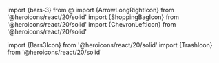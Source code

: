 import {bars-3} from @
<ArrowLongRightIcon />
import {ArrowLongRightIcon} from '@heroicons/react/20/solid'
import {ShoppingBagIcon} from '@heroicons/react/20/solid'
import {ChevronLeftIcon} from '@heroicons/react/20/solid'

import {Bars3Icon} from '@heroicons/react/20/solid'
import {TrashIcon} from '@heroicons/react/20/solid'
